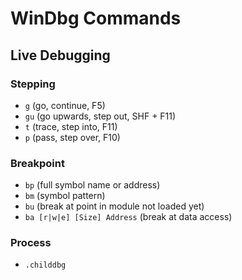 # WinDbg Commands

## Live Debugging

### Stepping

- `g` (go, continue, F5)
- `gu` (go upwards, step out, SHF + F11)
- `t` (trace, step into, F11)
- `p` (pass, step over, F10)

### Breakpoint

- `bp` (full symbol name or address)
- `bm` (symbol pattern)
- `bu` (break at point in module not loaded yet)
- `ba [r|w|e] [Size] Address` (break at data access)

### Process

- `.childdbg`
